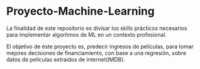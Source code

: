 # Proyecto-Machine-Learning

La finalidad de este repositorio es divisar los skills prácticos necesarios para implementar algoritmos de ML en un contexto profesional.

El objetivo de éste proyecto es, predecir ingresos de películas, para tomar mejores decisiones de financiamiento, con base a una regresión, sobre datos de películas extraídos de internet(IMDB).

